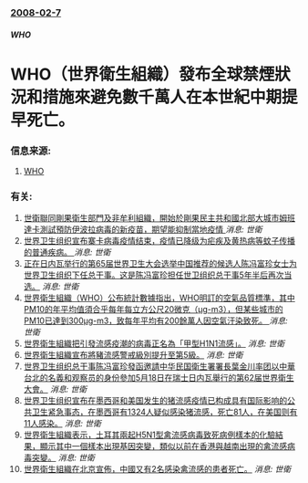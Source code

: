 ### [2008-02-7](/news/2008/02/7/index.md)

##### WHO
# WHO（世界衛生組織）發布全球禁煙狀況和措施來避免數千萬人在本世紀中期提早死亡。




### 信息来源:

1. [WHO](http://www.who.int/mediacentre/news/releases/2008/pr04/zh/index.html)

### 有关:

1. [世衛聯同剛果衛生部門及非牟利組織，開始於剛果民主共和國北部大城市姆班達卡測試預防伊波拉病毒的新疫苗，期望能抑制當地疫情 ](/zh/news/2018/05/21/世衛聯同剛果衛生部門及非牟利組織-開始於剛果民主共和國北部大城市姆班達卡測試預防伊波拉病毒的新疫苗-期望能抑制當地疫情.md) _消息: 世衛_
2. [世界卫生组织宣布寨卡病毒疫情结束，疫情已降级为疟疾及黄热病等蚊子传播的普通疾病。 ](/zh/news/2016/11/18/世界卫生组织宣布寨卡病毒疫情结束-疫情已降级为疟疾及黄热病等蚊子传播的普通疾病.md) _消息: 世衛_
3. [ 正在日内瓦举行的第65届世界卫生大会选举中国推荐的候选人陈冯富珍女士为世界卫生组织下任总干事。这是陈冯富珍担任世卫组织总干事5年半后再次当选。](/zh/news/2012/05/23/正在日内瓦举行的第65届世界卫生大会选举中国推荐的候选人陈冯富珍女士为世界卫生组织下任总干事-这是陈冯富珍担任世卫组织.md) _消息: 世衛_
4. [ 世界衛生組織（WHO）公布統計數據指出，WHO明訂的空氣品質標準，其中PM10的年平均值須合乎每年每立方公尺20微克（μg-m3），但某些城市的 PM10已達到300μg-m3，致每年平均有200餘萬人因空氣汙染致死。 ](/zh/news/2011/09/27/世界衛生組織-WHO-公布統計數據指出-WHO明訂的空氣品質標準-其中PM10的年平均值須合乎每年每立方公尺20微克.md) _消息: 世衛_
5. [世界衛生組織把引發流感疫潮的病毒正名為「甲型H1N1流感」。](/zh/news/2009/04/30/世界衛生組織把引發流感疫潮的病毒正名為-甲型H1N1流感.md) _消息: 世衛_
6. [世界衛生組織宣布將豬流感警戒級別提升至第5級。](/zh/news/2009/04/29/世界衛生組織宣布將豬流感警戒級別提升至第5級.md) _消息: 世衛_
7. [世界卫生组织总干事陈冯富珍發函邀請中华民国衛生署署長葉金川率团以中華台北的名義和观察员的身份參加5月18日在瑞士日内瓦舉行的第62届世界衛生大會。](/zh/news/2009/04/28/世界卫生组织总干事陈冯富珍發函邀請中华民国衛生署署長葉金川率团以中華台北的名義和观察员的身份參加5月18日在瑞士日内瓦舉.md) _消息: 世衛_
8. [世界卫生组织宣布在墨西哥和美国发生的猪流感疫情已构成具有国际影响的公共卫生紧急事态，在墨西哥有1324人疑似感染猪流感，死亡81人，在美国则有11人感染。](/zh/news/2009/04/25/世界卫生组织宣布在墨西哥和美国发生的猪流感疫情已构成具有国际影响的公共卫生紧急事态-在墨西哥有1324人疑似感染猪流感.md) _消息: 世衛_
9. [世界衛生組織表示，土耳其兩起H5N1型禽流感病毒致死病例樣本的化驗結果，顯示其中一個樣本出現基因突變，類似以前在香港與越南出現的禽流感病毒突變。](/zh/news/2006/01/12/世界衛生組織表示-土耳其兩起H5N1型禽流感病毒致死病例樣本的化驗結果-顯示其中一個樣本出現基因突變-類似以前在香港與越.md) _消息: 世衛_
10. [世界衛生組織在北京宣佈，中國又有2名感染禽流感的患者死亡。](/zh/news/2006/01/11/世界衛生組織在北京宣佈-中國又有2名感染禽流感的患者死亡.md) _消息: 世衛_
